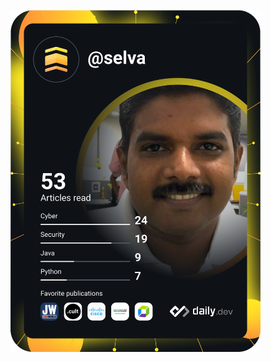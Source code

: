 <a href="https://app.daily.dev/selva"><img src="https://github.com/Selvaraj1979/selvaraj1979/blob/main/devcard.svg?r=qhh" width="400" alt="Selvaraj Subramanian's Dev Card"/></a>
